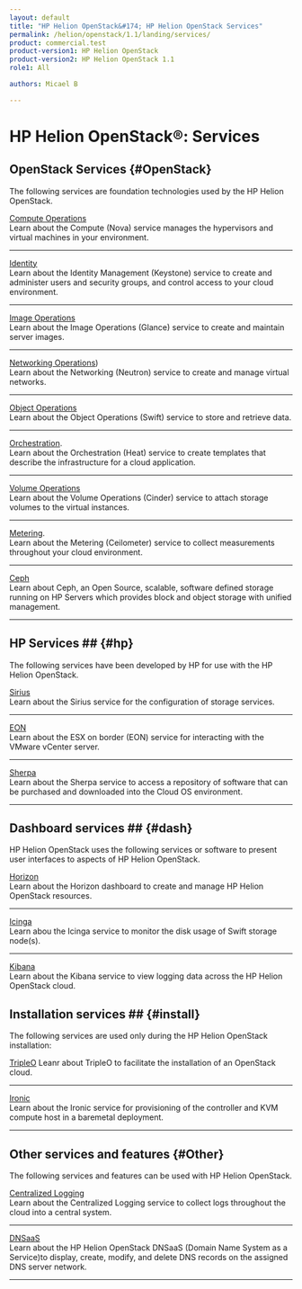 ```yaml
---
layout: default
title: "HP Helion OpenStack&#174; HP Helion OpenStack Services"
permalink: /helion/openstack/1.1/landing/services/
product: commercial.test
product-version1: HP Helion OpenStack
product-version2: HP Helion OpenStack 1.1
role1: All

authors: Micael B

---
```

<!--UNDER REVISION-->

<script>

function PageRefresh {
onLoad="window.refresh"
}

PageRefresh();

</script>

<!--
<p style="font-size: small;"> <a href="/helion/openstack/1.1/3rd-party-license-agreements/">&#9664; PREV</a> | <a href="/helion/openstack/1.1/">&#9650; UP</a> | NEXT &#9654; </p>
-->

# HP Helion OpenStack&#174;: Services

## OpenStack Services {#OpenStack}

The following services are foundation technologies used by the HP Helion OpenStack. 

[Compute Operations](/helion/openstack/1.1/services/compute/overview/)
<br>Learn about the Compute (Nova) service manages the hypervisors and virtual machines in your environment.
<hr>

[Identity](/helion/openstack/1.1/services/identity/overview/)
<br>Learn about the Identity Management (Keystone) service to create and administer users and security groups, and control access to your cloud environment.
<hr>

[Image Operations](/helion/openstack/1.1/services/imaging/overview/)
<br>Learn about the Image Operations (Glance) service to create and maintain server images.
<hr>

[Networking Operations](/helion/openstack/1.1/services/networking/overview)) 
<br>Learn about the  Networking (Neutron) service to create and manage virtual networks.
<hr>

[Object Operations](/helion/openstack/1.1/services/object/overview/)
<br>Learn about the Object Operations (Swift) service to store and retrieve data.
<hr>

[Orchestration](/helion/openstack/1.1/services/orchestration/overview).
<br>Learn about the Orchestration (Heat) service to create templates that describe the infrastructure for a cloud application. 
<hr>

[Volume Operations](/helion/openstack/1.1/services/volume/overview)
<br>Learn about the Volume Operations (Cinder) service to attach storage volumes to the virtual instances.
<hr>

[Metering](/helion/openstack/1.1/services/reporting/overview/).
<br>Learn about the Metering (Ceilometer) service to collect measurements throughout your cloud environment. 
<hr>

[Ceph](/helion/openstack/1.1/services/ceph/)
<br>Learn about Ceph, an Open Source, scalable, software defined storage running on HP Servers which provides block and object storage with unified management.
<hr>

## HP Services ## {#hp}

The following services have been developed by HP for use with the HP Helion OpenStack.

[Sirius](/helion/openstack/1.1/services/sirius/overview/)
<br>Learn about the Sirius service for the configuration of storage services.
<hr>

[EON](/helion/openstack/1.1/services/eon/overview/)
<br>Learn about the ESX on border (EON) service for interacting with the VMware vCenter server.
<hr>

[Sherpa](/helion/openstack/1.1/services/sherpa/overview)
<br>Learn about the Sherpa service to access a repository of software that can be purchased and downloaded into the Cloud OS environment.
<hr>

## Dashboard services ## {#dash}

HP Helion OpenStack uses the following services or software to present user interfaces to aspects of HP Helion OpenStack.

[Horizon](/helion/openstack/1.1/services/horizon/overview/)
<br>Learn about the Horizon dashboard to create and manage HP Helion OpenStack resources.
<hr>

[Icinga](/helion/commercial/services/icinga/)
<br>Learn abou the Icinga service to monitor the disk usage of Swift storage node(s).
<hr>

[Kibana](/helion/commercial/services/kibana/)
<br>Learn about the Kibana service to view logging data across the HP Helion OpenStack cloud.

## Installation services ## {#install}

The following services are used only during the HP Helion OpenStack installation:

[TripleO](/helion/openstack/1.1/services/tripleo/overview/)
Leanr about TripleO to facilitate the installation of an OpenStack cloud.
<hr>

[Ironic](/helion/openstack/1.1/services/ironic/overview/)
<br>Learn about the Ironic service for provisioning of the controller and KVM compute host in a baremetal deployment.
<hr>

## Other services and features {#Other}

The following services and features can be used with HP Helion OpenStack.

[Centralized Logging](/helion/openstack/1.1/services/logging/overview/)
<br>Learn about the Centralized Logging service to collect logs throughout the cloud into a central system.
<hr>

[DNSaaS](/helion/openstack/1.1/install/dnsaas/)
<br>Learn about the HP Helion OpenStack DNSaaS (Domain Name System as a Service)to display, create, modify, and delete DNS records on the assigned DNS server network.
<hr>